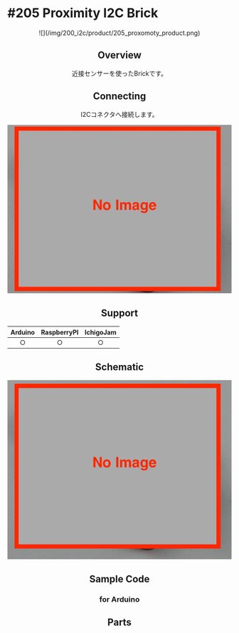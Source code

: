 # #205 Proximity I2C Brick

<center>![](/img/200_i2c/product/205_proxomoty_product.png)
<!--COLORME-->

## Overview
近接センサーを使ったBrickです。

## Connecting
I2Cコネクタへ接続します。

![](/img/200_i2c/connect/205_proxomoty_connect.jpg)

## Support
|Arduino|RaspberryPI|IchigoJam|
|:--:|:--:|:--:|
|○|○|○|

## Schematic
![](/img/200_i2c/schematic/205_proxomoty_schematic.png)

## Sample Code
### for Arduino

## Parts
